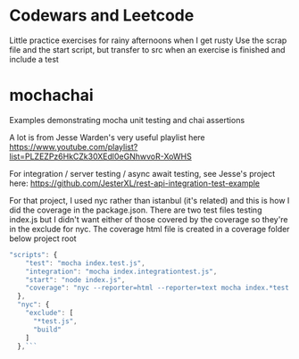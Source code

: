 # Codewars and Leetcode

Little practice exercises for rainy afternoons when I get rusty
Use the scrap file and the start script, but transfer to src when an exercise is finished and include a test
# mochachai

Examples demonstrating mocha unit testing and chai assertions

A lot is from Jesse Warden's very useful playlist here 
https://www.youtube.com/playlist?list=PLZEZPz6HkCZk30XEdl0eGNhwvoR-XoWHS

For integration / server testing / async await testing, see Jesse's project here:
https://github.com/JesterXL/rest-api-integration-test-example

For that project, I used nyc rather than istanbul (it's related) and this is how I did the coverage
in the package.json.  There are two test files testing index.js but I didn't want either of those covered by the
coverage so they're in the exclude for nyc.  The coverage html file is created in a coverage folder below project root
```javascript 
"scripts": {
    "test": "mocha index.test.js",
    "integration": "mocha index.integrationtest.js",
    "start": "node index.js",
    "coverage": "nyc --reporter=html --reporter=text mocha index.*test.js || true --timeout=3000"
  },
  "nyc": {
    "exclude": [
      "*test.js",
      "build"
    ]
  },```

